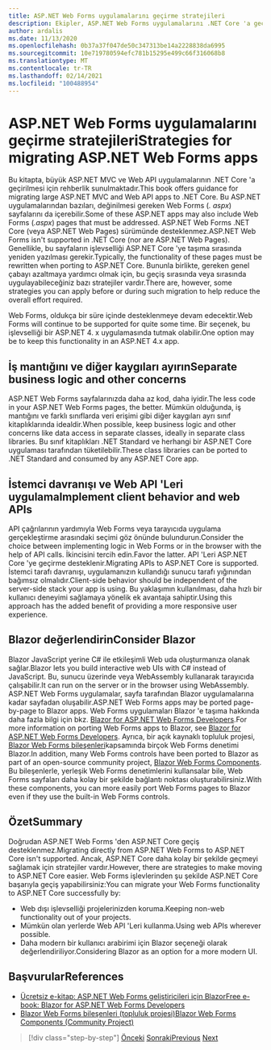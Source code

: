 ```yaml
---
title: ASP.NET Web Forms uygulamalarını geçirme stratejileri
description: Ekipler, ASP.NET Web Forms uygulamalarını .NET Core 'a geçirmek için hangi stratejileri kullanabilir?
author: ardalis
ms.date: 11/13/2020
ms.openlocfilehash: 0b37a37f047de50c347313be14a2228838da6995
ms.sourcegitcommit: 10e719780594efc781b15295e499c66f316068b8
ms.translationtype: MT
ms.contentlocale: tr-TR
ms.lasthandoff: 02/14/2021
ms.locfileid: "100488954"
---
```

# <a name="strategies-for-migrating-aspnet-web-forms-apps"></a><span data-ttu-id="7333c-103">ASP.NET Web Forms uygulamalarını geçirme stratejileri</span><span class="sxs-lookup"><span data-stu-id="7333c-103">Strategies for migrating ASP.NET Web Forms apps</span></span>

<span data-ttu-id="7333c-104">Bu kitapta, büyük ASP.NET MVC ve Web API uygulamalarının .NET Core 'a geçirilmesi için rehberlik sunulmaktadır.</span><span class="sxs-lookup"><span data-stu-id="7333c-104">This book offers guidance for migrating large ASP.NET MVC and Web API apps to .NET Core.</span></span> <span data-ttu-id="7333c-105">Bu ASP.NET uygulamalarından bazıları, değinilmesi gereken Web Forms (*. aspx*) sayfalarını da içerebilir.</span><span class="sxs-lookup"><span data-stu-id="7333c-105">Some of these ASP.NET apps may also include Web Forms (*.aspx*) pages that must be addressed.</span></span> <span data-ttu-id="7333c-106">ASP.NET Web Forms .NET Core (veya ASP.NET Web Pages) sürümünde desteklenmez.</span><span class="sxs-lookup"><span data-stu-id="7333c-106">ASP.NET Web Forms isn't supported in .NET Core (nor are ASP.NET Web Pages).</span></span> <span data-ttu-id="7333c-107">Genellikle, bu sayfaların işlevselliği ASP.NET Core 'ye taşıma sırasında yeniden yazılması gerekir.</span><span class="sxs-lookup"><span data-stu-id="7333c-107">Typically, the functionality of these pages must be rewritten when porting to ASP.NET Core.</span></span> <span data-ttu-id="7333c-108">Bununla birlikte, gereken genel çabayı azaltmaya yardımcı olmak için, bu geçiş sırasında veya sırasında uygulayabileceğiniz bazı stratejiler vardır.</span><span class="sxs-lookup"><span data-stu-id="7333c-108">There are, however, some strategies you can apply before or during such migration to help reduce the overall effort required.</span></span>

<span data-ttu-id="7333c-109">Web Forms, oldukça bir süre içinde desteklenmeye devam edecektir.</span><span class="sxs-lookup"><span data-stu-id="7333c-109">Web Forms will continue to be supported for quite some time.</span></span> <span data-ttu-id="7333c-110">Bir seçenek, bu işlevselliği bir ASP.NET 4. x uygulamasında tutmak olabilir.</span><span class="sxs-lookup"><span data-stu-id="7333c-110">One option may be to keep this functionality in an ASP.NET 4.x app.</span></span>

## <a name="separate-business-logic-and-other-concerns"></a><span data-ttu-id="7333c-111">İş mantığını ve diğer kaygıları ayırın</span><span class="sxs-lookup"><span data-stu-id="7333c-111">Separate business logic and other concerns</span></span>

<span data-ttu-id="7333c-112">ASP.NET Web Forms sayfalarınızda daha az kod, daha iyidir.</span><span class="sxs-lookup"><span data-stu-id="7333c-112">The less code in your ASP.NET Web Forms pages, the better.</span></span> <span data-ttu-id="7333c-113">Mümkün olduğunda, iş mantığını ve farklı sınıflarda veri erişimi gibi diğer kaygıları ayrı sınıf kitaplıklarında idealdir.</span><span class="sxs-lookup"><span data-stu-id="7333c-113">When possible, keep business logic and other concerns like data access in separate classes, ideally in separate class libraries.</span></span> <span data-ttu-id="7333c-114">Bu sınıf kitaplıkları .NET Standard ve herhangi bir ASP.NET Core uygulaması tarafından tüketilebilir.</span><span class="sxs-lookup"><span data-stu-id="7333c-114">These class libraries can be ported to .NET Standard and consumed by any ASP.NET Core app.</span></span>

## <a name="implement-client-behavior-and-web-apis"></a><span data-ttu-id="7333c-115">İstemci davranışı ve Web API 'Leri uygulama</span><span class="sxs-lookup"><span data-stu-id="7333c-115">Implement client behavior and web APIs</span></span>

<span data-ttu-id="7333c-116">API çağrılarının yardımıyla Web Forms veya tarayıcıda uygulama gerçekleştirme arasındaki seçimi göz önünde bulundurun.</span><span class="sxs-lookup"><span data-stu-id="7333c-116">Consider the choice between implementing logic in Web Forms or in the browser with the help of API calls.</span></span> <span data-ttu-id="7333c-117">İkincisini tercih edin.</span><span class="sxs-lookup"><span data-stu-id="7333c-117">Favor the latter.</span></span> <span data-ttu-id="7333c-118">API 'Leri ASP.NET Core 'ye geçirme desteklenir.</span><span class="sxs-lookup"><span data-stu-id="7333c-118">Migrating APIs to ASP.NET Core is supported.</span></span> <span data-ttu-id="7333c-119">İstemci tarafı davranışı, uygulamanızın kullandığı sunucu tarafı yığınından bağımsız olmalıdır.</span><span class="sxs-lookup"><span data-stu-id="7333c-119">Client-side behavior should be independent of the server-side stack your app is using.</span></span> <span data-ttu-id="7333c-120">Bu yaklaşımın kullanılması, daha hızlı bir kullanıcı deneyimi sağlamaya yönelik ek avantaja sahiptir.</span><span class="sxs-lookup"><span data-stu-id="7333c-120">Using this approach has the added benefit of providing a more responsive user experience.</span></span>

## <a name="consider-blazor"></a><span data-ttu-id="7333c-121">Blazor değerlendirin</span><span class="sxs-lookup"><span data-stu-id="7333c-121">Consider Blazor</span></span>

<span data-ttu-id="7333c-122">Blazor JavaScript yerine C# ile etkileşimli Web uda oluşturmanıza olanak sağlar.</span><span class="sxs-lookup"><span data-stu-id="7333c-122">Blazor lets you build interactive web UIs with C# instead of JavaScript.</span></span> <span data-ttu-id="7333c-123">Bu, sunucu üzerinde veya WebAssembly kullanarak tarayıcıda çalışabilir.</span><span class="sxs-lookup"><span data-stu-id="7333c-123">It can run on the server or in the browser using WebAssembly.</span></span> <span data-ttu-id="7333c-124">ASP.NET Web Forms uygulamalar, sayfa tarafından Blazor uygulamalarına kadar sayfadan oluşabilir.</span><span class="sxs-lookup"><span data-stu-id="7333c-124">ASP.NET Web Forms apps may be ported page-by-page to Blazor apps.</span></span> <span data-ttu-id="7333c-125">Web Forms uygulamaları Blazor 'e taşıma hakkında daha fazla bilgi için bkz. [Blazor for ASP.NET Web Forms Developers](https://devblogs.microsoft.com/aspnet/blazor-aspnet-webforms-ebook/).</span><span class="sxs-lookup"><span data-stu-id="7333c-125">For more information on porting Web Forms apps to Blazor, see [Blazor for ASP.NET Web Forms Developers](https://devblogs.microsoft.com/aspnet/blazor-aspnet-webforms-ebook/).</span></span> <span data-ttu-id="7333c-126">Ayrıca, bir açık kaynaklı topluluk projesi, [Blazor Web Forms bileşenleri](https://fritzandfriends.github.io/BlazorWebFormsComponents/)kapsamında birçok Web Forms denetimi Blazor.</span><span class="sxs-lookup"><span data-stu-id="7333c-126">In addition, many Web Forms controls have been ported to Blazor as part of an open-source community project, [Blazor Web Forms Components](https://fritzandfriends.github.io/BlazorWebFormsComponents/).</span></span> <span data-ttu-id="7333c-127">Bu bileşenlerle, yerleşik Web Forms denetimlerini kullansalar bile, Web Forms sayfaları daha kolay bir şekilde bağlantı noktası oluşturabilirsiniz.</span><span class="sxs-lookup"><span data-stu-id="7333c-127">With these components, you can more easily port Web Forms pages to Blazor even if they use the built-in Web Forms controls.</span></span>

## <a name="summary"></a><span data-ttu-id="7333c-128">Özet</span><span class="sxs-lookup"><span data-stu-id="7333c-128">Summary</span></span>

<span data-ttu-id="7333c-129">Doğrudan ASP.NET Web Forms 'den ASP.NET Core geçiş desteklenmez.</span><span class="sxs-lookup"><span data-stu-id="7333c-129">Migrating directly from ASP.NET Web Forms to ASP.NET Core isn't supported.</span></span> <span data-ttu-id="7333c-130">Ancak, ASP.NET Core daha kolay bir şekilde geçmeyi sağlamak için stratejiler vardır.</span><span class="sxs-lookup"><span data-stu-id="7333c-130">However, there are strategies to make moving to ASP.NET Core easier.</span></span> <span data-ttu-id="7333c-131">Web Forms işlevlerinden şu şekilde ASP.NET Core başarıyla geçiş yapabilirsiniz:</span><span class="sxs-lookup"><span data-stu-id="7333c-131">You can migrate your Web Forms functionality to ASP.NET Core successfully by:</span></span>

* <span data-ttu-id="7333c-132">Web dışı işlevselliği projelerinizden koruma.</span><span class="sxs-lookup"><span data-stu-id="7333c-132">Keeping non-web functionality out of your projects.</span></span>
* <span data-ttu-id="7333c-133">Mümkün olan yerlerde Web API 'Leri kullanma.</span><span class="sxs-lookup"><span data-stu-id="7333c-133">Using web APIs wherever possible.</span></span>
* <span data-ttu-id="7333c-134">Daha modern bir kullanıcı arabirimi için Blazor seçeneği olarak değerlendiriliyor.</span><span class="sxs-lookup"><span data-stu-id="7333c-134">Considering Blazor as an option for a more modern UI.</span></span>

## <a name="references"></a><span data-ttu-id="7333c-135">Başvurular</span><span class="sxs-lookup"><span data-stu-id="7333c-135">References</span></span>

- [<span data-ttu-id="7333c-136">Ücretsiz e-kitap: ASP.NET Web Forms geliştiricileri için Blazor</span><span class="sxs-lookup"><span data-stu-id="7333c-136">Free e-book: Blazor for ASP.NET Web Forms Developers</span></span>](https://devblogs.microsoft.com/aspnet/blazor-aspnet-webforms-ebook/)
- [<span data-ttu-id="7333c-137">Blazor Web Forms bileşenleri (topluluk projesi)</span><span class="sxs-lookup"><span data-stu-id="7333c-137">Blazor Web Forms Components (Community Project)</span></span>](https://fritzandfriends.github.io/BlazorWebFormsComponents/)

>[!div class="step-by-step"]
><span data-ttu-id="7333c-138">[Önceki](incremental-migration-strategies.md) 
> [Sonraki](deployment-strategies.md)</span><span class="sxs-lookup"><span data-stu-id="7333c-138">[Previous](incremental-migration-strategies.md)
[Next](deployment-strategies.md)</span></span>
